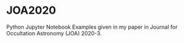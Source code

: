 # JOA2020
Python Jupyter Notebook Examples given in my paper in Journal for Occultation Astronomy (JOA) 2020-3.
